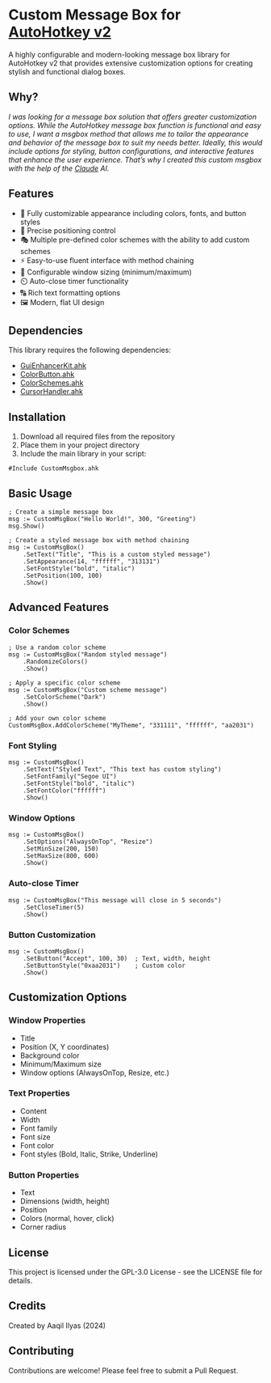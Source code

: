 # Custom Message Box for [AutoHotkey v2](https://www.autohotkey.com/)

A highly configurable and modern-looking message box library for AutoHotkey v2 that provides extensive customization options for creating stylish and functional dialog boxes.

## Why?
_I was looking for a message box solution that offers greater customization options. While the AutoHotkey message box function is functional and easy to use, I want a msgbox method that allows me to tailor the appearance and behavior of the message box to suit my needs better. Ideally, this would include options for styling, button configurations, and interactive features that enhance the user experience. That’s why I created this custom msgbox with the help of the [Claude](https://claude.ai/) AI._


## Features

- 🎨 Fully customizable appearance including colors, fonts, and button styles
- 🎯 Precise positioning control
- 🎭 Multiple pre-defined color schemes with the ability to add custom schemes
- ⚡ Easy-to-use fluent interface with method chaining
- 📏 Configurable window sizing (minimum/maximum)
- ⏲️ Auto-close timer functionality
- 🔠 Rich text formatting options
- 🖼️ Modern, flat UI design

## Dependencies

This library requires the following dependencies:
- [GuiEnhancerKit.ahk](https://github.com/nperovic/GuiEnhancerKit)
- [ColorButton.ahk](https://github.com/nperovic/ColorButton.ahk)
- [ColorSchemes.ahk](https://github.com/Aaqil101/Custom-Libraries/blob/master/Custom%20Msgbox/Lib/ColorSchemes.ahk)
- [CursorHandler.ahk](https://github.com/Aaqil101/Custom-Libraries/blob/master/Custom%20Msgbox/Lib/CursorHandler.ahk)

## Installation

1. Download all required files from the repository
2. Place them in your project directory
3. Include the main library in your script:

```AutoHotkey
#Include CustomMsgbox.ahk
```

## Basic Usage

```AutoHotkey
; Create a simple message box
msg := CustomMsgBox("Hello World!", 300, "Greeting")
msg.Show()

; Create a styled message box with method chaining
msg := CustomMsgBox()
    .SetText("Title", "This is a custom styled message")
    .SetAppearance(14, "ffffff", "313131")
    .SetFontStyle("bold", "italic")
    .SetPosition(100, 100)
    .Show()
```

## Advanced Features

### Color Schemes

```AutoHotkey
; Use a random color scheme
msg := CustomMsgBox("Random styled message")
    .RandomizeColors()
    .Show()

; Apply a specific color scheme
msg := CustomMsgBox("Custom scheme message")
    .SetColorScheme("Dark")
    .Show()

; Add your own color scheme
CustomMsgBox.AddColorScheme("MyTheme", "331111", "ffffff", "aa2031")
```

### Font Styling

```AutoHotkey
msg := CustomMsgBox()
    .SetText("Styled Text", "This text has custom styling")
    .SetFontFamily("Segoe UI")
    .SetFontStyle("bold", "italic")
    .SetFontColor("ffffff")
    .Show()
```

### Window Options

```AutoHotkey
msg := CustomMsgBox()
    .SetOptions("AlwaysOnTop", "Resize")
    .SetMinSize(200, 150)
    .SetMaxSize(800, 600)
    .Show()
```

### Auto-close Timer

```AutoHotkey
msg := CustomMsgBox("This message will close in 5 seconds")
    .SetCloseTimer(5)
    .Show()
```

### Button Customization

```AutoHotkey
msg := CustomMsgBox()
    .SetButton("Accept", 100, 30)  ; Text, width, height
    .SetButtonStyle("0xaa2031")    ; Custom color
    .Show()
```

## Customization Options

### Window Properties
- Title
- Position (X, Y coordinates)
- Background color
- Minimum/Maximum size
- Window options (AlwaysOnTop, Resize, etc.)

### Text Properties
- Content
- Width
- Font family
- Font size
- Font color
- Font styles (Bold, Italic, Strike, Underline)

### Button Properties
- Text
- Dimensions (width, height)
- Position
- Colors (normal, hover, click)
- Corner radius

## License

This project is licensed under the GPL-3.0 License - see the LICENSE file for details.

## Credits

Created by Aaqil Ilyas (2024)

## Contributing

Contributions are welcome! Please feel free to submit a Pull Request.
